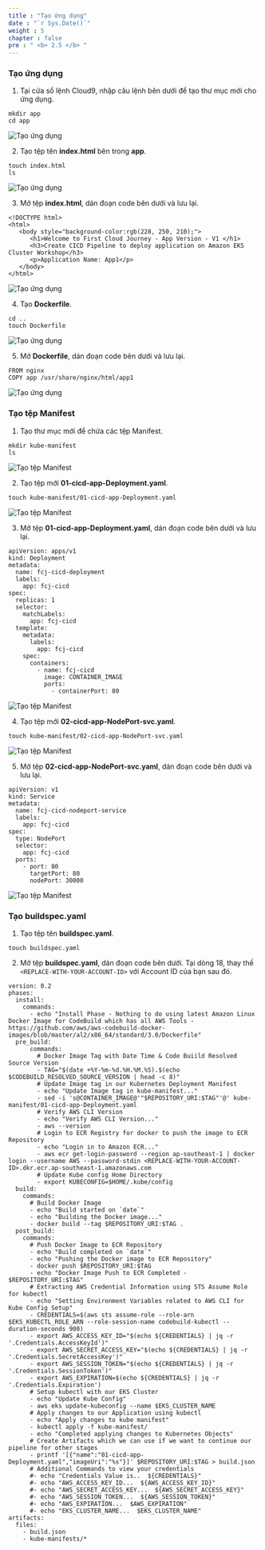 ```yaml
---
title : "Tạo ứng dụng"
date : "`r Sys.Date()`"
weight : 5
chapter : false
pre : " <b> 2.5 </b> "
---
```

### Tạo ứng dụng
1. Tại cửa sổ lệnh Cloud9, nhập câu lệnh bên dưới để tạo thư mục mới cho ứng dụng.
```
mkdir app
cd app
```
![Tạo ứng dụng](../../../images/2.prerequisites/2.5.createapp/2.5.1.createapp.png?pc=60pt)

2. Tạo tệp tên **index.html** bên trong **app**.
```
touch index.html
ls 
```
![Tạo ứng dụng](../../../images/2.prerequisites/2.5.createapp/2.5.2.createapp.png?pc=60pt)

3. Mở tệp **index.html**, dán đoạn code bên dưới và lưu lại.
```
<!DOCTYPE html>
<html>
   <body style="background-color:rgb(228, 250, 210);">
      <h1>Welcome to First Cloud Journey - App Version - V1 </h1>
      <h3>Create CICD Pipeline to deploy application on Amazon EKS Cluster Workshop</h3>
      <p>Application Name: App1</p>
   </body>
</html>
```
![Tạo ứng dụng](../../../images/2.prerequisites/2.5.createapp/2.5.3.createapp.png?pc=60pt)

4. Tạo **Dockerfile**.
```
cd ..
touch Dockerfile
```
![Tạo ứng dụng](../../../images/2.prerequisites/2.5.createapp/2.5.4.createapp.png?pc=60pt)

5. Mở **Dockerfile**, dán đoạn code bên dưới và lưu lại.
```
FROM nginx
COPY app /usr/share/nginx/html/app1
```
![Tạo ứng dụng](../../../images/2.prerequisites/2.5.createapp/2.5.5.createapp.png?pc=60pt)

### Tạo tệp Manifest
1. Tạo thư mục mới để chứa các tệp Manifest.
```
mkdir kube-manifest
ls
```
![Tạo tệp Manifest](../../../images/2.prerequisites/2.5.createapp/2.5.6.createapp.png?pc=60pt)

2. Tạo tệp mới **01-cicd-app-Deployment.yaml**.
```
touch kube-manifest/01-cicd-app-Deployment.yaml
```
![Tạo tệp Manifest](../../../images/2.prerequisites/2.5.createapp/2.5.7.createapp.png?pc=60pt)

3. Mở tệp **01-cicd-app-Deployment.yaml**, dán đoạn code bên dưới và lưu lại.
```
apiVersion: apps/v1
kind: Deployment
metadata:
  name: fcj-cicd-deployment
  labels:
    app: fcj-cicd
spec:
  replicas: 1
  selector:
    matchLabels:
      app: fcj-cicd
  template:
    metadata:
      labels:
        app: fcj-cicd
    spec:
      containers:
        - name: fcj-cicd
          image: CONTAINER_IMAGE
          ports:
            - containerPort: 80
```
![Tạo tệp Manifest](../../../images/2.prerequisites/2.5.createapp/2.5.8.createapp.png?pc=60pt)

4. Tạo tệp mới **02-cicd-app-NodePort-svc.yaml**.
```
touch kube-manifest/02-cicd-app-NodePort-svc.yaml
```
![Tạo tệp Manifest](../../../images/2.prerequisites/2.5.createapp/2.5.9.createapp.png?pc=60pt)

5. Mở tệp **02-cicd-app-NodePort-svc.yaml**, dán đoạn code bên dưới và lưu lại.
```
apiVersion: v1
kind: Service
metadata:
  name: fcj-cicd-nodeport-service
  labels:
    app: fcj-cicd
spec:
  type: NodePort
  selector:
    app: fcj-cicd
  ports:
    - port: 80
      targetPort: 80
      nodePort: 30000
```
![Tạo tệp Manifest](../../../images/2.prerequisites/2.5.createapp/2.5.10.createapp.png?pc=60pt)

### Tạo buildspec.yaml
1. Tạo tệp tên **buildspec.yaml**.
```
touch buildspec.yaml
```

2. Mở tệp **buildspec.yaml**, dán đoạn code bên dưới. Tại dòng 18, thay thế ```<REPLACE-WITH-YOUR-ACCOUNT-ID>``` với Account ID của bạn sau đó.
```
version: 0.2
phases:
  install:
    commands:
      - echo "Install Phase - Nothing to do using latest Amazon Linux Docker Image for CodeBuild which has all AWS Tools - https://github.com/aws/aws-codebuild-docker-images/blob/master/al2/x86_64/standard/3.0/Dockerfile"
  pre_build:
      commands:
        # Docker Image Tag with Date Time & Code Buiild Resolved Source Version
        - TAG="$(date +%Y-%m-%d.%H.%M.%S).$(echo $CODEBUILD_RESOLVED_SOURCE_VERSION | head -c 8)"
        # Update Image tag in our Kubernetes Deployment Manifest        
        - echo "Update Image tag in kube-manifest..."
        - sed -i 's@CONTAINER_IMAGE@'"$REPOSITORY_URI:$TAG"'@' kube-manifest/01-cicd-app-Deployment.yaml
        # Verify AWS CLI Version        
        - echo "Verify AWS CLI Version..."
        - aws --version
        # Login to ECR Registry for docker to push the image to ECR Repository
        - echo "Login in to Amazon ECR..."
        - aws ecr get-login-password --region ap-southeast-1 | docker login --username AWS --password-stdin <REPLACE-WITH-YOUR-ACCOUNT-ID>.dkr.ecr.ap-southeast-1.amazonaws.com
        # Update Kube config Home Directory
        - export KUBECONFIG=$HOME/.kube/config
  build:
    commands:
      # Build Docker Image
      - echo "Build started on `date`"
      - echo "Building the Docker image..."
      - docker build --tag $REPOSITORY_URI:$TAG .
  post_build:
    commands:
      # Push Docker Image to ECR Repository
      - echo "Build completed on `date`"
      - echo "Pushing the Docker image to ECR Repository"
      - docker push $REPOSITORY_URI:$TAG
      - echo "Docker Image Push to ECR Completed -  $REPOSITORY_URI:$TAG"    
      # Extracting AWS Credential Information using STS Assume Role for kubectl
      - echo "Setting Environment Variables related to AWS CLI for Kube Config Setup"          
      - CREDENTIALS=$(aws sts assume-role --role-arn $EKS_KUBECTL_ROLE_ARN --role-session-name codebuild-kubectl --duration-seconds 900)
      - export AWS_ACCESS_KEY_ID="$(echo ${CREDENTIALS} | jq -r '.Credentials.AccessKeyId')"
      - export AWS_SECRET_ACCESS_KEY="$(echo ${CREDENTIALS} | jq -r '.Credentials.SecretAccessKey')"
      - export AWS_SESSION_TOKEN="$(echo ${CREDENTIALS} | jq -r '.Credentials.SessionToken')"
      - export AWS_EXPIRATION=$(echo ${CREDENTIALS} | jq -r '.Credentials.Expiration')
      # Setup kubectl with our EKS Cluster              
      - echo "Update Kube Config"      
      - aws eks update-kubeconfig --name $EKS_CLUSTER_NAME
      # Apply changes to our Application using kubectl
      - echo "Apply changes to kube manifest"            
      - kubectl apply -f kube-manifest/
      - echo "Completed applying changes to Kubernetes Objects"           
      # Create Artifacts which we can use if we want to continue our pipeline for other stages
      - printf '[{"name":"01-cicd-app-Deployment.yaml","imageUri":"%s"}]' $REPOSITORY_URI:$TAG > build.json
      # Additional Commands to view your credentials      
      #- echo "Credentials Value is..  ${CREDENTIALS}"      
      #- echo "AWS_ACCESS_KEY_ID...  ${AWS_ACCESS_KEY_ID}"            
      #- echo "AWS_SECRET_ACCESS_KEY...  ${AWS_SECRET_ACCESS_KEY}"            
      #- echo "AWS_SESSION_TOKEN...  ${AWS_SESSION_TOKEN}"            
      #- echo "AWS_EXPIRATION...  $AWS_EXPIRATION"             
      #- echo "EKS_CLUSTER_NAME...  $EKS_CLUSTER_NAME"             
artifacts:
  files: 
    - build.json   
    - kube-manifests/*
```